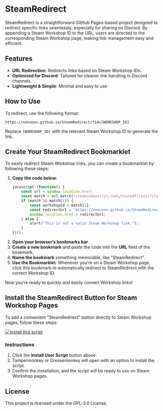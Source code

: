 
# SteamRedirect

SteamRedirect is a straightforward GitHub Pages-based project designed to redirect specific links seamlessly, especially for sharing on Discord. By appending a Steam Workshop ID to the URL, users are directed to the corresponding Steam Workshop page, making link management easy and efficient.

## Features

- **URL Redirection**: Redirects links based on Steam Workshop IDs.
- **Optimized for Discord**: Tailored for cleaner link handling in Discord channels.
- **Lightweight & Simple**: Minimal and easy to use

## How to Use

To redirect, use the following format:

```
https://nonunon.github.io/SteamRedirect/?id=[WORKSHOP_ID]
```

Replace `[WORKSHOP_ID]` with the relevant Steam Workshop ID to generate the link.

## Create Your SteamRedirect Bookmarklet

To easily redirect Steam Workshop links, you can create a bookmarklet by following these steps:

1. **Copy the code below**:
    ```javascript
    javascript:(function() {
        const url = window.location.href;
        const match = url.match(/steamcommunity\.com\/sharedfiles\/filedetails\/\?id=(\d+)/);
        if (match && match[1]) {
            const workshopId = match[1];
            const redirectUrl = `https://nonunon.github.io/SteamRedirect/?id=${workshopId}`;
            window.location.href = redirectUrl;
        } else {
            alert("This is not a valid Steam Workshop link.");
        }
    })();
    ```
2. **Open your browser’s bookmarks bar**.
3. **Create a new bookmark** and paste the code into the **URL** field of the bookmark.
4. **Name the bookmark** something memorable, like "SteamRedirect".
5. **Use the Bookmarklet**: Whenever you're on a Steam Workshop page, click this bookmark to automatically redirect to SteamRedirect with the correct Workshop ID.

Now you’re ready to quickly and easily convert Workshop links!

## Install the SteamRedirect Button for Steam Workshop Pages

To add a convenient "SteamRedirect" button directly to Steam Workshop pages, follow these steps:

[![Install this script](https://img.shields.io/badge/Install%20User%20Script-green?style=for-the-badge)](https://github.com/Nonunon/SteamRedirect/raw/main/SteamRedirect.user.js)

### Instructions
1. Click the **Install User Script** button above.
2. Tampermonkey or Greasemonkey will open with an option to install the script.
3. Confirm the installation, and the script will be ready to use on Steam Workshop pages.


## License

This project is licensed under the GPL-3.0 License.
